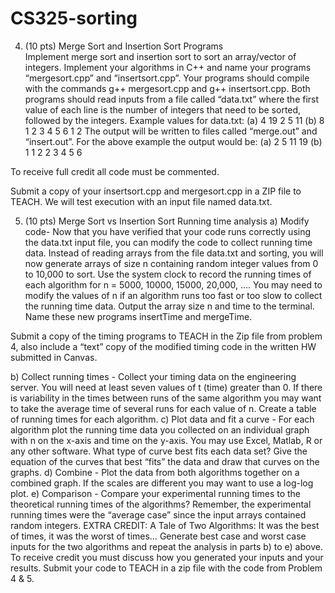 # CS325-sorting
4)	(10 pts) Merge Sort and Insertion Sort Programs   
Implement merge sort and insertion sort to sort an array/vector of integers.  Implement your algorithms in C++ and name your programs “mergesort.cpp” and “insertsort.cpp”.  Your programs should compile with the commands g++ mergesort.cpp and g++ insertsort.cpp.  Both programs should read inputs from a file called “data.txt” where the first value of each line is the number of integers that need to be sorted, followed by the integers.
Example values for data.txt:
		(a) 4 19 2 5 11
		(b) 8 1 2 3 4 5 6 1 2
The output will be written to files called “merge.out” and “insert.out”.
For the above example the output would be:
		(a) 2 5 11 19
		(b) 1 1 2 2 3 4 5 6

To receive full credit all code must be commented.

Submit a copy of your insertsort.cpp and mergesort.cpp in a ZIP file to TEACH.  We will test execution with an input file named data.txt.

5)	(10 pts) Merge Sort vs Insertion Sort Running time analysis
a)	Modify code- Now that you have verified that your code runs correctly using the data.txt input file, you can modify the code to collect running time data.  Instead of reading arrays from the file data.txt and sorting, you will now generate arrays of size n containing random integer values from 0 to 10,000 to sort.  Use the system clock to record the running times of each algorithm for n = 5000, 10000, 15000, 20,000, ….  You may need to modify the values of n if an algorithm runs too fast or too slow to collect the running time data. Output the array size n and time to the terminal.  Name these new programs insertTime and mergeTime.   

Submit a copy of the timing programs to TEACH in the Zip file from problem 4, also include a “text” copy of the modified timing code in the written HW submitted in Canvas.

b)	Collect running times - Collect your timing data on the engineering server. You will need at least seven values of t (time) greater than 0.  If there is variability in the times between runs of the same algorithm you may want to take the average time of several runs for each value of n.  Create a table of running times for each algorithm.
c)	Plot data and fit a curve - For each algorithm plot the running time data you collected on an individual graph with n on the x-axis and time on the y-axis.  You may use Excel, Matlab, R or any other software.  What type of curve best fits each data set?  Give the equation of the curves that best “fits” the data and draw that curves on the graphs.
d)	Combine - Plot the data from both algorithms together on a combined graph.  If the scales are different you may want to use a log-log plot.
e)	Comparison - Compare your experimental running times to the theoretical running times of the algorithms?  Remember, the experimental running times were the “average case” since the input arrays contained random integers.
EXTRA CREDIT: A Tale of Two Algorithms: It was the best of times, it was the worst of times…
  Generate best case and worst case inputs for the two algorithms and repeat the analysis in parts b) to e) above.  To receive credit you must discuss how you generated your inputs and your results.  Submit your code to TEACH in a zip file with the code from Problem 4 & 5.
